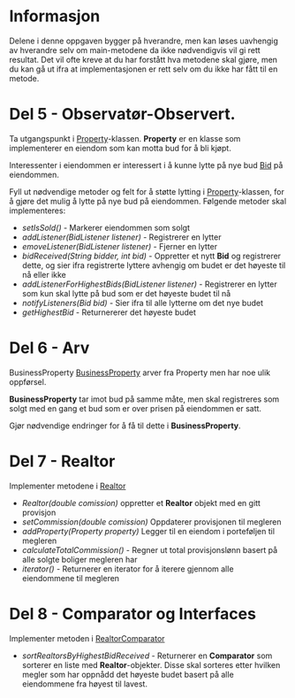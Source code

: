 # Informasjon

Delene i denne oppgaven bygger på hverandre, men kan løses uavhengig av hverandre selv om main-metodene da ikke nødvendigvis vil gi rett resultat. Det vil ofte kreve at du har forstått hva metodene skal gjøre, men du kan gå ut ifra at implementasjonen er rett selv om du ikke har fått til en metode. 


# Del 5 - Observatør-Observert. 

Ta utgangspunkt i [Property](Property.java)-klassen. 
**Property** er en klasse som implementerer en eiendom som kan motta bud for å bli kjøpt. 

Interessenter i eiendommen er interessert i å kunne lytte på nye bud [Bid](Bid.java) på eiendommen. 

Fyll ut nødvendige metoder og felt for å støtte lytting i [Property](Property.java)-klassen, for å gjøre det mulig å lytte på nye bud på eiendommen. Følgende metoder skal implementeres: 

- *setIsSold()* - Markerer eiendommen som solgt
- *addListener(BidListener listener)* - Registrerer en lytter
- *emoveListener(BidListener listener)* - Fjerner en lytter
- *bidReceived(String bidder, int bid)* - Oppretter et nytt **Bid** og registrerer dette, og sier ifra registrerte lyttere avhengig om budet er det høyeste til nå eller ikke
- *addListenerForHighestBids(BidListener listener)* - Registrerer en lytter som kun skal lytte på bud som er det høyeste budet til nå
- *notifyListeners(Bid bid)* - Sier ifra til alle lytterne om det nye budet
- *getHighestBid* - Returnererer det høyeste budet 


# Del 6 - Arv 

BusinessProperty [BusinessProperty](BusinessProperty.java) arver fra Property men har noe ulik oppførsel. 

**BusinessProperty** tar imot bud på samme måte, men skal registreres som solgt med en gang et bud som er over prisen på eiendommen er satt. 

Gjør nødvendige endringer for å få til dette i **BusinessProperty**. 

 
# Del 7 - Realtor

Implementer metodene i [Realtor](Realtor.java)

- *Realtor(double comission)* oppretter et **Realtor** objekt med en gitt provisjon
- *setCommission(double comission)* Oppdaterer provisjonen til megleren
- *addProperty(Property property)* Legger til en eiendom i porteføljen til megleren
- *calculateTotalCommission()* - Regner ut total provisjonslønn basert på alle solgte boliger megleren har
- *iterator()* - Returnerer en iterator for å iterere gjennom alle eiendommene til megleren
	
# Del 8 - Comparator og Interfaces

Implementer metoden i [RealtorComparator](RealtorComparator.java) 

- *sortRealtorsByHighestBidReceived* - Returnerer en **Comparator** som sorterer en liste med **Realtor**-objekter. Disse skal sorteres etter hvilken megler som har oppnådd det høyeste budet basert på alle eiendommene fra høyest til lavest. 
 
